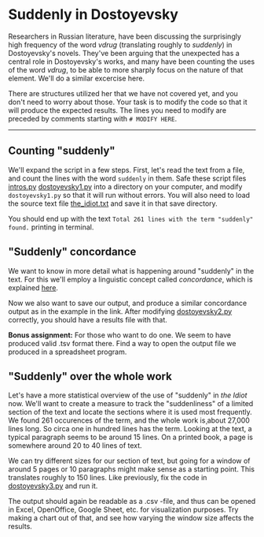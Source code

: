 # Suddenly in Dostoyevsky

Researchers in Russian literature, have been discussing the surprisingly high frequency of the word _vdrug_ (translating roughly to _suddenly_) in Dostoyevsky's novels. They've been arguing that the unexpected has a central role in Dostoyevsky's works, and many have been counting the uses of the word _vdrug_, to be able to more sharply focus on the nature of that element. We'll do a similar excercise here.

There are structures utilized her that we have not covered yet, and you don't need to worry about those. Your task is to modify the code so that it will produce the expected results. The lines you need to modify are preceded by comments starting with `# MODIFY HERE`.

---

## Counting "suddenly"

We'll expand the script in a few steps. First, let's read the text from a file, and count the lines with the word `suddenly` in them. Safe these script files [intros.py](./intros.py) [dostoyevsky1.py](./dostoyevsky1.py) into a directory on your computer, and modify `dostoyevsky1.py` so that it will run without errors. You will also need to load the source text file [the_idiot.txt](./the_idiot.txt) and save it in that save directory.

You should end up with the text `Total 261 lines with the term "suddenly" found.` printing in terminal.

## "Suddenly" concordance

We want to know in more detail what is happening around "suddenly" in the text. For this we'll employ a linguistic concept called _concordance_, which is explained [here](https://www.nottingham.ac.uk/alzsh3/acvocab/concordances.htm).

Now we also want to save our output, and produce a similar concordance output as in the example in the link. After modifying [dostoyevsky2.py](./dostoyevsky2.py) correctly, you should have a results file with that.

**Bonus assignment:** For those who want to do one. We seem to have produced valid .tsv format there. Find a way to open the output file we produced in a spreadsheet program.

## "Suddenly" over the whole work

Let's have a more statistical overview of the use of "suddenly" in _the Idiot_ now. We'll want to create a measure to track the "suddenliness" of a limited section of the text and locate the sections where it is used most frequently. We found 261 occurences of the term, and the whole work is¸about 27,000 lines long. So circa one in hundred lines has the term. Looking at the text, a typical paragraph seems to be around 15 lines. On a printed book, a page is somewhere around 20 to 40 lines of text. 

We can try different sizes for our section of text, but going for a window of around 5 pages or 10 paragraphs might make sense as a starting point. This translates roughly to 150 lines. Like previously, fix the code in [dostoyevsky3.py](./dostoyevsky3.py) and run it.

The output should again be readable as a .csv -file, and thus can be opened in Excel, OpenOffice, Google Sheet, etc. for visualization purposes. Try making a chart out of that, and see how varying the window size affects the results.
